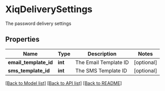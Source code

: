 # XiqDeliverySettings

The password delivery settings
## Properties
Name | Type | Description | Notes
------------ | ------------- | ------------- | -------------
**email_template_id** | **int** | The Email Template ID | [optional] 
**sms_template_id** | **int** | The SMS Template ID  | [optional] 

[[Back to Model list]](../README.md#documentation-for-models) [[Back to API list]](../README.md#documentation-for-api-endpoints) [[Back to README]](../README.md)


